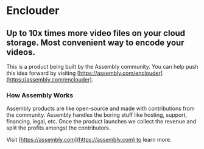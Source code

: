 # Enclouder

## Up to 10x times more video files on your cloud storage. Most convenient way to encode your videos.

This is a product being built by the Assembly community. You can help push this idea forward by visiting [https://assembly.com/enclouder](https://assembly.com/enclouder).

### How Assembly Works

Assembly products are like open-source and made with contributions from the community. Assembly handles the boring stuff like hosting, support, financing, legal, etc. Once the product launches we collect the revenue and split the profits amongst the contributors.

Visit [https://assembly.com](https://assembly.com) to learn more.
